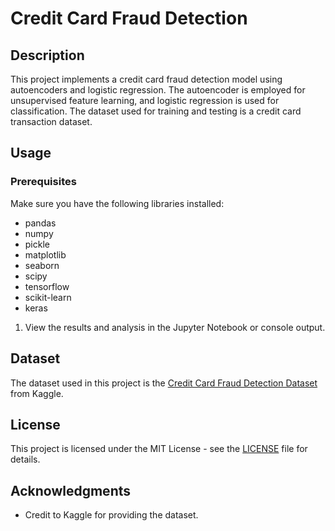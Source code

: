 # Credit Card Fraud Detection

## Description

This project implements a credit card fraud detection model using autoencoders and logistic regression. The autoencoder is employed for unsupervised feature learning, and logistic regression is used for classification. The dataset used for training and testing is a credit card transaction dataset.

## Usage

### Prerequisites

Make sure you have the following libraries installed:

- pandas
- numpy
- pickle
- matplotlib
- seaborn
- scipy
- tensorflow
- scikit-learn
- keras

1. View the results and analysis in the Jupyter Notebook or console output.

## Dataset

The dataset used in this project is the [Credit Card Fraud Detection Dataset](https://www.kaggle.com/mlg-ulb/creditcardfraud) from Kaggle.

## License

This project is licensed under the MIT License - see the [LICENSE](LICENSE) file for details.

## Acknowledgments

- Credit to Kaggle for providing the dataset.
